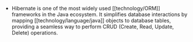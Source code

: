 - Hibernate is one of the most widely used [[technology/ORM]] frameworks in the Java ecosystem. It simplifies database interactions by mapping [[technology/language/java]] objects to database tables, providing a seamless way to perform CRUD (Create, Read, Update, Delete) operations.